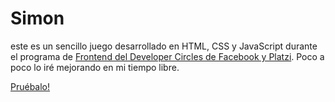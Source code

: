 # Simon

este es un sencillo juego desarrollado en HTML, CSS y JavaScript durante el programa de [Frontend del Developer Circles de Facebook y Platzi](https://platzi.com/@daniel.cruz.900/curso/beca-fb/diploma/ "Frontend del Developer Circles de Facebook y Platzi"). Poco a poco lo iré mejorando en mi tiempo libre.

[Pruébalo!](https://dcruzjs.github.io/simon/ "Pruébalo!")
